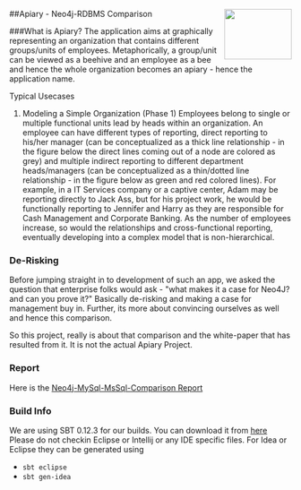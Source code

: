 ##Apiary - Neo4j-RDBMS Comparison <a href="http://www.eelabs.co.uk"><img src="http://www.equalexperts.com/asset/images/EE-Labs-Logo-200x121px.jpg" height="90" width="120" align="right"></a>

###What is Apiary?
The application aims at graphically representing an organization that contains different groups/units of employees. 
Metaphorically, a group/unit can be viewed as a beehive and an employee as a bee and hence the whole organization 
becomes an apiary - hence the application name.  

Typical Usecases
1) Modeling a Simple Organization (Phase 1)
	Employees belong to single or multiple functional units lead by heads within an organization. An employee can have different types of reporting, direct reporting to his/her manager (can be conceptualized as a thick line relationship - in the figure below the direct lines coming out of a node are colored as grey) and multiple indirect reporting to different department heads/managers (can be conceptualized as a thin/dotted line relationship - in the figure below as green and red colored lines).
	For example, in a IT Services company or a captive center,  Adam may be reporting directly to Jack Ass, but for his project work, he would be functionally reporting to Jennifer and Harry as they are responsible for Cash Management and Corporate Banking.
	As the number of employees increase, so would the relationships and cross-functional reporting, eventually developing into a complex model that is non-hierarchical.

### De-Risking
Before jumping straight in to development of such an app, we asked the question that enterprise folks would ask - 
"what makes it a case for Neo4J? and can you prove it?" Basically de-risking and making a case for management buy in. 
Further, its more about convincing ourselves as well and hence this comparison.

So this project, really is about that comparison and the white-paper that has resulted from it.  It is not the actual Apiary Project.


### Report
Here is the <a href="http://htmlpreview.github.com/?https://github.com/EqualExperts/Apiary-Neo4j-RDBMS-Comparison/blob/master/reports/Neo4j-MySql-MsSql-Comparison-Final.pdf" target="_blank">Neo4j-MySql-MsSql-Comparison Report</a>

### Build Info
We are using SBT 0.12.3 for our builds.  You can download it from [here](http://www.scala-sbt.org/release/docs/Getting-Started/Setup.html)
Please do not checkin Eclipse or Intellij or any IDE specific files.  For Idea or Eclipse they
can be generated using
* `sbt eclipse`
* `sbt gen-idea`
